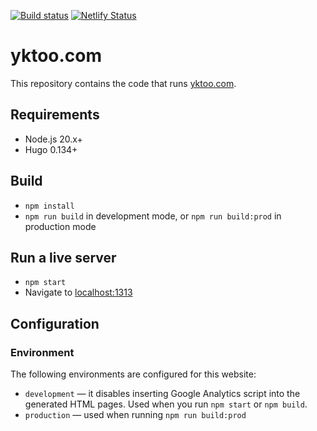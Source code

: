 [![Build status](https://github.com/yktoo/yktoo.com/actions/workflows/build.yml/badge.svg)](https://github.com/yktoo/yktoo.com/actions/workflows/build.yml)
[![Netlify Status](https://api.netlify.com/api/v1/badges/1f301b2b-dac6-4567-9e52-c2abb008bbe2/deploy-status)](https://app.netlify.com/sites/yktoo/deploys)

# yktoo.com

This repository contains the code that runs [yktoo.com](https://yktoo.com/).

## Requirements

* Node.js 20.x+
* Hugo 0.134+

## Build

* `npm install`
* `npm run build` in development mode, or `npm run build:prod` in production mode

## Run a live server

* `npm start`
* Navigate to [localhost:1313](http://localhost:1313/)

## Configuration

### Environment

The following environments are configured for this website:

* `development` — it disables inserting Google Analytics script into the generated HTML pages. Used when you run `npm start` or `npm build`.
* `production` — used when running `npm run build:prod`
